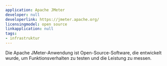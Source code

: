 ```yaml
---
application: Apache JMeter
developer: null
developerlink: https://jmeter.apache.org/
licensingmodel: open source
linkapplication: null
tags:
- infrastruktur
---
```

Die Apache JMeter-Anwendung ist Open-Source-Software, die entwickelt wurde, um  Funktionsverhalten zu testen und die Leistung zu messen.
